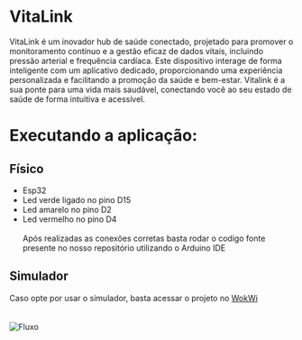 # VitaLink

VitaLink é um inovador hub de saúde conectado, projetado para promover o monitoramento contínuo e a gestão eficaz de dados vitais, incluindo pressão arterial e frequência cardíaca. Este dispositivo interage de forma inteligente com um aplicativo dedicado, proporcionando uma experiência personalizada e facilitando a promoção da saúde e bem-estar. Vitalink é a sua ponte para uma vida mais saudável, conectando você ao seu estado de saúde de forma intuitiva e acessível.

# Executando a aplicação:

## Físico 
- Esp32
- Led verde ligado no pino D15
- Led amarelo no pino D2
- Led vermelho no pino D4 <br> <br>
Após realizadas as conexões corretas basta rodar o codigo fonte presente no nosso repositório utilizando o Arduino IDE

## Simulador
Caso opte por usar o simulador, basta acessar o projeto no [WokWi](https://wokwi.com/projects/305569599398609473) <br><br><br>
![Fluxo](Gtec/imagens/dashboard.png)


